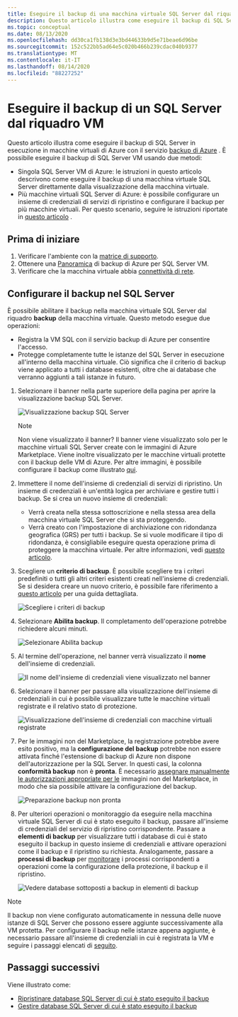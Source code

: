 ```yaml
---
title: Eseguire il backup di una macchina virtuale SQL Server dal riquadro VM
description: Questo articolo illustra come eseguire il backup di SQL Server database in macchine virtuali di Azure dal riquadro VM.
ms.topic: conceptual
ms.date: 08/13/2020
ms.openlocfilehash: dd30ca1fb138d3e3bd44633b9d5e71beae6d96be
ms.sourcegitcommit: 152c522bb5ad64e5c020b466b239cdac040b9377
ms.translationtype: MT
ms.contentlocale: it-IT
ms.lasthandoff: 08/14/2020
ms.locfileid: "88227252"
---
```

# <a name="back-up-a-sql-server-from-the-vm-pane"></a>Eseguire il backup di un SQL Server dal riquadro VM

Questo articolo illustra come eseguire il backup di SQL Server in esecuzione in macchine virtuali di Azure con il servizio [backup di Azure](backup-overview.md) . È possibile eseguire il backup di SQL Server VM usando due metodi:

- Singola SQL Server VM di Azure: le istruzioni in questo articolo descrivono come eseguire il backup di una macchina virtuale SQL Server direttamente dalla visualizzazione della macchina virtuale.
- Più macchine virtuali SQL Server di Azure: è possibile configurare un insieme di credenziali di servizi di ripristino e configurare il backup per più macchine virtuali. Per questo scenario, seguire le istruzioni riportate in [questo articolo](backup-sql-server-database-azure-vms.md) .

## <a name="before-you-start"></a>Prima di iniziare

1. Verificare l'ambiente con la [matrice di supporto](sql-support-matrix.md).
2. Ottenere una [Panoramica](backup-azure-sql-database.md) di backup di Azure per SQL Server VM.
3. Verificare che la macchina virtuale abbia [connettività di rete](backup-sql-server-database-azure-vms.md#establish-network-connectivity).

## <a name="configure-backup-on-the-sql-server"></a>Configurare il backup nel SQL Server

È possibile abilitare il backup nella macchina virtuale SQL Server dal riquadro **backup** della macchina virtuale. Questo metodo esegue due operazioni:

- Registra la VM SQL con il servizio backup di Azure per consentire l'accesso.
- Protegge completamente tutte le istanze del SQL Server in esecuzione all'interno della macchina virtuale. Ciò significa che il criterio di backup viene applicato a tutti i database esistenti, oltre che ai database che verranno aggiunti a tali istanze in futuro.

1. Selezionare il banner nella parte superiore della pagina per aprire la visualizzazione backup SQL Server.

    ![Visualizzazione backup SQL Server](./media/backup-sql-server-vm-from-vm-pane/sql-server-backup-view.png)

    >[!NOTE]
    >Non viene visualizzato il banner? Il banner viene visualizzato solo per le macchine virtuali SQL Server create con le immagini di Azure Marketplace. Viene inoltre visualizzato per le macchine virtuali protette con il backup delle VM di Azure. Per altre immagini, è possibile configurare il backup come illustrato [qui](backup-sql-server-database-azure-vms.md).

2. Immettere il nome dell'insieme di credenziali di servizi di ripristino. Un insieme di credenziali è un'entità logica per archiviare e gestire tutti i backup. Se si crea un nuovo insieme di credenziali:

    - Verrà creata nella stessa sottoscrizione e nella stessa area della macchina virtuale SQL Server che si sta proteggendo.
    - Verrà creato con l'impostazione di archiviazione con ridondanza geografica (GRS) per tutti i backup. Se si vuole modificare il tipo di ridondanza, è consigliabile eseguire questa operazione prima di proteggere la macchina virtuale. Per altre informazioni, vedi [questo articolo](backup-create-rs-vault.md#set-storage-redundancy).

3. Scegliere un **criterio di backup**. È possibile scegliere tra i criteri predefiniti o tutti gli altri criteri esistenti creati nell'insieme di credenziali. Se si desidera creare un nuovo criterio, è possibile fare riferimento a [questo articolo](backup-sql-server-database-azure-vms.md#create-a-backup-policy) per una guida dettagliata.

    ![Scegliere i criteri di backup](./media/backup-sql-server-vm-from-vm-pane/backup-policy.png)

4. Selezionare **Abilita backup**. Il completamento dell'operazione potrebbe richiedere alcuni minuti.

    ![Selezionare Abilita backup](./media/backup-sql-server-vm-from-vm-pane/enable-backup.png)

5. Al termine dell'operazione, nel banner verrà visualizzato il **nome** dell'insieme di credenziali.

    ![Il nome dell'insieme di credenziali viene visualizzato nel banner](./media/backup-sql-server-vm-from-vm-pane/vault-name.png)

6. Selezionare il banner per passare alla visualizzazione dell'insieme di credenziali in cui è possibile visualizzare tutte le macchine virtuali registrate e il relativo stato di protezione.

    ![Visualizzazione dell'insieme di credenziali con macchine virtuali registrate](./media/backup-sql-server-vm-from-vm-pane/vault-view.png)

7. Per le immagini non del Marketplace, la registrazione potrebbe avere esito positivo, ma la **configurazione del backup** potrebbe non essere attivata finché l'estensione di backup di Azure non dispone dell'autorizzazione per la SQL Server. In questi casi, la colonna **conformità backup** non è **pronta**. È necessario [assegnare manualmente le autorizzazioni appropriate per le](backup-azure-sql-database.md#set-vm-permissions) immagini non del Marketplace, in modo che sia possibile attivare la configurazione del backup.

    ![Preparazione backup non pronta](./media/backup-sql-server-vm-from-vm-pane/backup-readiness-not-ready.png)

8. Per ulteriori operazioni o monitoraggio da eseguire nella macchina virtuale SQL Server di cui è stato eseguito il backup, passare all'insieme di credenziali del servizio di ripristino corrispondente. Passare a **elementi di backup** per visualizzare tutti i database di cui è stato eseguito il backup in questo insieme di credenziali e attivare operazioni come il backup e il ripristino su richiesta. Analogamente, passare a **processi di backup** per [monitorare](manage-monitor-sql-database-backup.md) i processi corrispondenti a operazioni come la configurazione della protezione, il backup e il ripristino.

    ![Vedere database sottoposti a backup in elementi di backup](./media/backup-sql-server-vm-from-vm-pane/backup-items.png)

>[!NOTE]
>Il backup non viene configurato automaticamente in nessuna delle nuove istanze di SQL Server che possono essere aggiunte successivamente alla VM protetta. Per configurare il backup nelle istanze appena aggiunte, è necessario passare all'insieme di credenziali in cui è registrata la VM e seguire i passaggi elencati di [seguito](backup-sql-server-database-azure-vms.md).

## <a name="next-steps"></a>Passaggi successivi

Viene illustrato come:

- [Ripristinare database SQL Server di cui è stato eseguito il backup](restore-sql-database-azure-vm.md)
- [Gestire database SQL Server di cui è stato eseguito il backup](manage-monitor-sql-database-backup.md)

